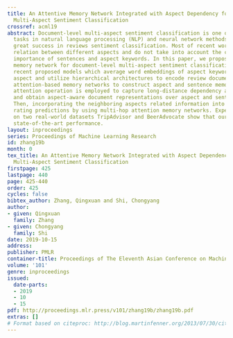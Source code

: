 ```yaml
---
title: An Attentive Memory Network Integrated with Aspect Dependency for Document-Level
  Multi-Aspect Sentiment Classification
crossref: acml19
abstract: Document-level multi-aspect sentiment classification is one of the foundational
  tasks in natural language processing (NLP) and neural network methods have achieved
  great success in reviews sentiment classification. Most of recent works ignore the
  relation between different aspects and do not take into account the contexting dependent
  importance of sentences and aspect keywords. In this paper, we propose an attentive
  memory network for document-level multi-aspect sentiment classification. Unlike
  recent proposed models which average word embeddings of aspect keywords to represent
  aspect and utilize hierarchical architectures to encode review documents, we adopt
  attention-based memory networks to construct aspect and sentence memories. The recurrent
  attention operation is employed to capture long-distance dependency across sentences
  and obtain aspect-aware document representations over aspect and sentence memories.
  Then, incorporating the neighboring aspects related information into the final aspect
  rating predictions by using multi-hop attention memory networks. Experimental results
  on two real-world datasets TripAdvisor and BeerAdvocate show that our model achieves
  state-of-the-art performance.
layout: inproceedings
series: Proceedings of Machine Learning Research
id: zhang19b
month: 0
tex_title: An Attentive Memory Network Integrated with Aspect Dependency for Document-Level
  Multi-Aspect Sentiment Classification
firstpage: 425
lastpage: 440
page: 425-440
order: 425
cycles: false
bibtex_author: Zhang, Qingxuan and Shi, Chongyang
author:
- given: Qingxuan
  family: Zhang
- given: Chongyang
  family: Shi
date: 2019-10-15
address: 
publisher: PMLR
container-title: Proceedings of The Eleventh Asian Conference on Machine Learning
volume: '101'
genre: inproceedings
issued:
  date-parts:
  - 2019
  - 10
  - 15
pdf: http://proceedings.mlr.press/v101/zhang19b/zhang19b.pdf
extras: []
# Format based on citeproc: http://blog.martinfenner.org/2013/07/30/citeproc-yaml-for-bibliographies/
---
```

